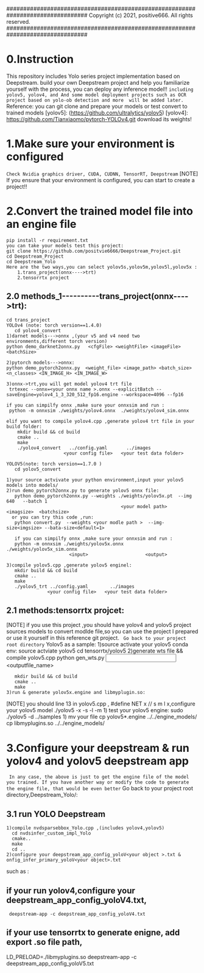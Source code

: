 ################################################################################
Copyright (c) 2021, positive666.  All rights reserved.
################################################################################
# 0.Instruction
This repository includes Yolo series project implementation based on Deepstream.
build your own Deepstream project and help you familiarize yourself with the process, you can deploy any inference model!!
`including yolov5, yolov4, and And some model deployment projects such as OCR project based on yolo-ob detection and more  will be added later.`
Reference:
you can git clone and prepare your models or test convert to trained models
[yolov5]: (https://github.com/ultralytics/yolov5)
[yolov4]: https://github.com/Tianxiaomo/pytorch-YOLOv4.git
download its weights!
# 1.Make sure your environment is configured
`Check Nvidia graphics driver, CUDA, CUDNN, TensorRT, Deepstream`
[NOTE] If you ensure that your environment is configured, you can start to create a project!!
# 2.Convert the trained model file into an engine file
    pip install -r requirement.txt
    you can take your models test this project:
    git clone https://github.com/positvie6666/Deepstream_Project.git
    cd Deepstream_Project
    cd Deepstream_Yolo
    Here are the two ways,you can select yolov5s,yolov5m,yolov5l,yolov5x :
        1.trans_project(onnx---->trt)
        2.tensorrtx project
	
   ## 2.0 methods_1----------trans_project(onnx---->trt):
	cd trans_project 
    YOLOv4 (note: torch version==1.4.0)
	   cd yolov4_convert
    1)darnet models--->onnx ,(your v5 and v4 need two environments,different torch version)
    python demo_darknet2onnx.py   <cfgFile> <weightFile> <imageFile> <batchSize>

    2)pytorch models--->onnx:
    python demo_pytorch2onnx.py  <weight_file> <image_path> <batch_size> <n_classes> <IN_IMAGE_H> <IN_IMAGE_W>
   
    3)onnx->trt,you will get model yolov4 trt file
     trtexec --onnx=<your onnx name >.onnx --explicitBatch --saveEngine=yolov4_1_3_320_512_fp16.engine --workspace=4096 --fp16

    if you can simpilfy onnx ,make sure your onnxsim and run :	   
	 python -m onnxsim ./weights/yolov4.onnx  ./weights/yolov4_sim.onnx

    elif you want to compile yolov4.cpp ,generate yolov4 trt file in your build folder:
        mkdir build && cd build
	    cmake ..
	    make 
    	./yolov4_convert   ../config.yaml       ../images
                         <your config file>   <your test data folder>

    YOLOV5(note: torch version==1.7.0 )
	   cd yolov5_convert
	   
	1)your source actvivate your python environment,input your yolov5 models into models/
	2)run demo_pytorch2onnx.py to generate yolov5 onnx file:             
	   python demo_pytorch2onnx.py --weights ./weights/yolov5x.pt  --img 640   --batch 1        
	                                          <your model path>   <imagsize>  <batchsize>
      or you can try this code ,run:
       python convert.py  --weights <your modle path >  --img-size<imgsize> --bata-size<default=1>
 	   
       if you can simpilfy onnx ,make sure your onnxsim and run :   
	   python -m onnxsim ./weights/yolov5x.onnx  ./weights/yolov5x_sim.onnx
	                       <input>                     <output>

	3)compile yolov5.cpp ,generate yolov5 enginel:
	   mkdir build && cd build
	   cmake ..
	   make 
	   ./yolov5_trt ../config.yaml        ../images
	               <your config file>   <your test data folder>
	   	   
   ## 2.1 methods:tensorrtx projcet:
[reference]:https://github.com/wang-xinyu/tensorrtx
  [NOTE] if you use this project ,you should have yolov4 and yolov5 project sources models to convert modlde file,so you can use the project I prepared or use it      yourself in this reference git project.
 ` Go back to your project root directory`
  Yolov5 as a sample:
    1)source activate your yolov5 conda env:
    source actviate yolov5 
    cd tensorrtx/yolov5
    2)generate wts file && compile yolov5.cpp
       python gen_wts.py  <input weights file >  <outputfile_name>
                               
       mkdir build && cd build
       cmake ..
       make 
    3)run & generate yolov5x.engine and libmyplugin.so:
[NOTE] you should line 13 in yolov5.cpp , #define NET x  // s m l x,configure your yolov5 model 
    ./yolov5 -x 
             -s
             -l
             -m
    1) test your yolov5 engine:
    sudo ./yolov5 -d  ../samples
    1) mv your file 
    cp yolov5*.engine ../../engine_models/
    cp libmyplugins.so ../../engine_models/
 
# 3.Configure your deepstream & run yolov4 and yolov5 deepstream app
` In any case, the above is just to get the engine file of the model you trained. If you have another way or modify the code to generate the engine file, that would be even better`
  Go back to your project root directory,Deepstream_Yolo/:
## 3.1  run YOLO Deepstream
    1)compile nvdsparsebbox_Yolo.cpp ,(includes yolov4,yolov5) 
      cd nvdsinfer_custom_impl_Yolo
      cmake..
      make    
      cd ..
    2)configure your deepstream_app_config_yoloV<your object >.txt & onfig_infer_primary_yoloV<your object>.txt    
  such as :
  ## if your run yolov4,configure your deepstream_app_config_yoloV4.txt,  
     deepstream-app -c deepstream_app_config_yoloV4.txt 
     
  ## if your use tensorrtx to generate enigne, add export .so file path,
  LD_PRELOAD=./libmyplugins.so deepstream-app -c deepstream_app_config_yoloV5.txt
